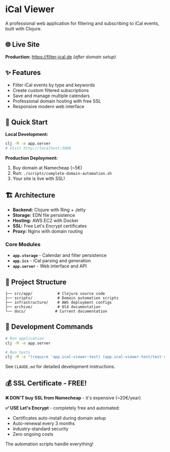 # iCal Viewer

A professional web application for filtering and subscribing to iCal events, built with Clojure.

## 🌐 Live Site
**Production:** https://filter-ical.de _(after domain setup)_

## ✨ Features
- Filter iCal events by type and keywords
- Create custom filtered subscriptions
- Save and manage multiple calendars
- Professional domain hosting with free SSL
- Responsive modern web interface

## 🚀 Quick Start

**Local Development:**
```bash
clj -M -m app.server
# Visit http://localhost:3000
```

**Production Deployment:**
1. Buy domain at Namecheap (~5€)
2. Run: `./scripts/complete-domain-automation.sh`
3. Your site is live with SSL!

## 🏗️ Architecture

- **Backend:** Clojure with Ring + Jetty
- **Storage:** EDN file persistence
- **Hosting:** AWS EC2 with Docker
- **SSL:** Free Let's Encrypt certificates
- **Proxy:** Nginx with domain routing

### Core Modules
- **`app.storage`** - Calendar and filter persistence
- **`app.ics`** - iCal parsing and generation  
- **`app.server`** - Web interface and API

## 📁 Project Structure

```
├── src/app/           # Clojure source code
├── scripts/           # Domain automation scripts  
├── infrastructure/    # AWS deployment configs
├── archive/           # Old documentation
└── docs/             # Current documentation
```

## 🔧 Development Commands

```bash
# Run application
clj -M -m app.server

# Run tests  
clj -M -e "(require 'app.ical-viewer-test) (app.ical-viewer-test/test-runner)"
```

See `CLAUDE.md` for detailed development instructions.

## 💰 SSL Certificate - FREE!

**❌ DON'T buy SSL from Namecheap** - it's expensive (~20€/year)

**✅ USE Let's Encrypt** - completely free and automated:
- Certificates auto-install during domain setup
- Auto-renewal every 3 months  
- Industry-standard security
- Zero ongoing costs

The automation scripts handle everything!